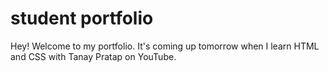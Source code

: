 # student portfolio
Hey! Welcome to my portfolio. It's coming up tomorrow when I learn HTML and CSS with Tanay Pratap on YouTube.